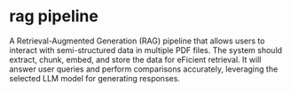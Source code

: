 # rag pipeline
A Retrieval-Augmented Generation (RAG) pipeline that allows users to interact with semi-structured data in multiple PDF files. The system should extract, chunk, embed, and store the data for eFicient retrieval. It will answer user queries and perform comparisons accurately, leveraging the selected LLM model for generating responses.
